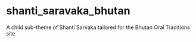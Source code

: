 # shanti_saravaka_bhutan
A child sub-theme of Shanti Sarvaka tailored for the Bhutan Oral Traditions site
